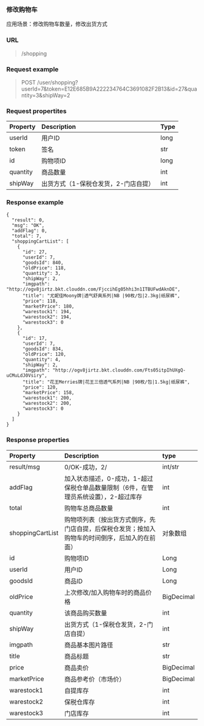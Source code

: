 ### 修改购物车

应用场景：修改购物车数量，修改出货方式

### URL

> /shopping

### Request example

> POST /user/shopping?userId=7&token=E12E685B9A222234764C3691082F2B13&id=27&quantity=3&shipWay=2

### Request propertites

| **Property** | **Description** | **Type** |
| :--- | :--- | :--- |
| userId | 用户ID | long |
| token | 签名 | str |
| id | 购物项ID | long |
| quantity | 商品数量 | int |
| shipWay | 出货方式（1-保税仓发货，2-门店自提） | int |

### Response example

```
{
  "result": 0,
  "msg": "OK",
  "addFlag": 0,
  "total": 7,
  "shoppingCartList": [
    {
      "id": 27,
      "userId": 7,
      "goodsId": 840,
      "oldPrice": 118,
      "quantity": 3,
      "shipWay": 2,
      "imgpath": "http://ogv8jirtz.bkt.clouddn.com/FjccihEg05hhi3n1ITBUFwdAknDE",
      "title": "尤妮佳Moony牌|透气舒爽系列|NB |90枚/包|2.3kg|纸尿裤",
      "price": 118,
      "marketPrice": 180,
      "warestock1": 194,
      "warestock2": 194,
      "warestock3": 0
    },
    {
      "id": 17,
      "userId": 7,
      "goodsId": 834,
      "oldPrice": 120,
      "quantity": 4,
      "shipWay": 2,
      "imgpath": "http://ogv8jirtz.bkt.clouddn.com/Fts05itpIhUXgQ-uCMuLdJ0Vsiry",
      "title": "花王Merries牌|花王三倍透气系列|NB |90枚/包|1.5kg|纸尿裤",
      "price": 120,
      "marketPrice": 158,
      "warestock1": 200,
      "warestock2": 200,
      "warestock3": 0
    }
  ]
}
```

### Response properties

| **Property** | **Description** | **type** |
| :--- | :--- | :--- |
| result/msg | 0/OK-成功，2/ | int/str |
| addFlag | 加入状态描述，0-成功，1-超过保税仓单品数量限制（6件，在管理员系统设置），2-超过库存 | int |
| total | 购物车总商品数量 | int |
| shoppingCartList | 购物项列表（按出货方式倒序，先门店自提，后保税仓发货；按加入购物车的时间倒序，后加入的在前面） | 对象数组 |
| id | 购物项ID | Long |
| userId | 用户ID | Long |
| goodsId | 商品ID | Long |
| oldPrice | 上次修改/加入购物车时的商品价格 | BigDecimal |
| quantity | 该商品购买数量 | int |
| shipWay | 出货方式（1-保税仓发货，2-门店自提） | int |
| imgpath | 商品基本图片路径 | str |
| title | 商品标题 | str |
| price | 商品卖价 | BigDecimal |
| marketPrice | 商品参考价（市场价） | BigDecimal |
| warestock1 | 自提库存 | int |
| warestock2 | 保税仓库存 | int |
| warestock3 | 门店库存 | int |



